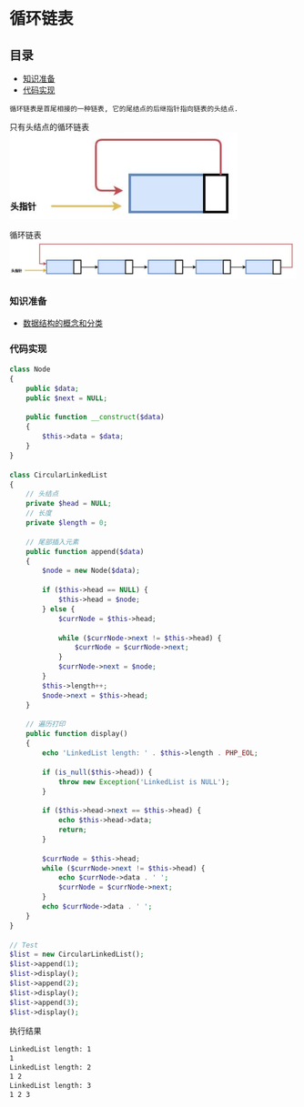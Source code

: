 # 循环链表

## 目录
- [知识准备](#知识准备)
- [代码实现](#代码实现)

```
循环链表是首尾相接的一种链表, 它的尾结点的后继指针指向链表的头结点.
```

只有头结点的循环链表  
![循环链表-只有头结点](https://raw.githubusercontent.com/duiying/img/master/循环链表-只有头结点.jpg)  

循环链表  
![循环链表](https://raw.githubusercontent.com/duiying/img/master/循环链表.jpg)  


### 知识准备
- [数据结构的概念和分类](数据结构的概念和分类.md)

### 代码实现
```php
class Node
{
    public $data;
    public $next = NULL;

    public function __construct($data)
    {
        $this->data = $data;
    }
}

class CircularLinkedList
{
    // 头结点
    private $head = NULL;
    // 长度
    private $length = 0;

    // 尾部插入元素
    public function append($data)
    {
        $node = new Node($data);

        if ($this->head == NULL) {
            $this->head = $node;
        } else {
            $currNode = $this->head;

            while ($currNode->next != $this->head) {
                $currNode = $currNode->next;
            }
            $currNode->next = $node;
        }
        $this->length++;
        $node->next = $this->head;
    }

    // 遍历打印
    public function display()
    {
        echo 'LinkedList length: ' . $this->length . PHP_EOL;

        if (is_null($this->head)) {
            throw new Exception('LinkedList is NULL');
        }

        if ($this->head->next == $this->head) {
            echo $this->head->data;
            return;
        }

        $currNode = $this->head;
        while ($currNode->next != $this->head) {
            echo $currNode->data . ' ';
            $currNode = $currNode->next;
        }
        echo $currNode->data . ' ';
    }
}

// Test
$list = new CircularLinkedList();
$list->append(1);
$list->display();
$list->append(2);
$list->display();
$list->append(3);
$list->display();
```
执行结果
```
LinkedList length: 1
1
LinkedList length: 2
1 2 
LinkedList length: 3
1 2 3
```

